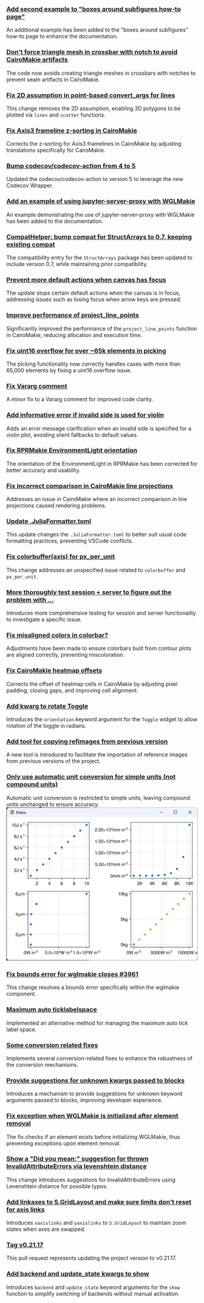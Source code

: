 ### [Add second example to "boxes around subfigures how-to page"](https://github.com/MakieOrg/Makie.jl/pull/4578)
An additional example has been added to the "boxes around subfigures" how-to page to enhance the documentation.

### [Don't force triangle mesh in crossbar with notch to avoid CairoMakie artifacts](https://github.com/MakieOrg/Makie.jl/pull/4587)
The code now avoids creating triangle meshes in crossbars with notches to prevent seam artifacts in CairoMakie.

### [Fix 2D assumption in point-based convert_args for lines](https://github.com/MakieOrg/Makie.jl/pull/4585)
This change removes the 2D assumption, enabling 3D polygons to be plotted via `lines` and `scatter` functions.

### [Fix Axis3 frameline z-sorting in CairoMakie](https://github.com/MakieOrg/Makie.jl/pull/4591)
Corrects the z-sorting for Axis3 framelines in CairoMakie by adjusting translations specifically for CairoMakie.

### [Bump codecov/codecov-action from 4 to 5](https://github.com/MakieOrg/Makie.jl/pull/4596)
Updated the codecov/codecov-action to version 5 to leverage the new Codecov Wrapper.

### [Add an example of using jupyter-server-proxy with WGLMakie](https://github.com/MakieOrg/Makie.jl/pull/4577)
An example demonstrating the use of jupyter-server-proxy with WGLMakie has been added to the documentation.

### [CompatHelper: bump compat for StructArrays to 0.7, keeping existing compat](https://github.com/MakieOrg/Makie.jl/pull/4595)
The compatibility entry for the `StructArrays` package has been updated to include version 0.7, while maintaining prior compatibility.

### [Prevent more default actions when canvas has focus](https://github.com/MakieOrg/Makie.jl/pull/4602)
The update stops certain default actions when the canvas is in focus, addressing issues such as losing focus when arrow keys are pressed.

### [Improve performance of project_line_points](https://github.com/MakieOrg/Makie.jl/pull/4601)
Significantly improved the performance of the `project_line_points` function in CairoMakie, reducing allocation and execution time.

### [Fix uint16 overflow for over ~65k elements in picking](https://github.com/MakieOrg/Makie.jl/pull/4604)
The picking functionality now correctly handles cases with more than 65,000 elements by fixing a uint16 overflow issue.

### [Fix Vararg comment](https://github.com/MakieOrg/Makie.jl/pull/4621)
A minor fix to a Vararg comment for improved code clarity.

### [Add informative error if invalid side is used for violin](https://github.com/MakieOrg/Makie.jl/pull/4612)
Adds an error message clarification when an invalid side is specified for a violin plot, avoiding silent fallbacks to default values.

### [Fix RPRMakie EnvironmentLight orientation](https://github.com/MakieOrg/Makie.jl/pull/4629)
The orientation of the EnvironmentLight in RPRMakie has been corrected for better accuracy and usability.

### [Fix incorrect comparison in CairoMakie line projections](https://github.com/MakieOrg/Makie.jl/pull/4631)
Addresses an issue in CairoMakie where an incorrect comparison in line projections caused rendering problems.

### [Update .JuliaFormatter.toml](https://github.com/MakieOrg/Makie.jl/pull/4636)
This update changes the `.JuliaFormatter.toml` to better suit usual code formatting practices, preventing VSCode conflicts.

### [Fix colorbuffer(axis) for px_per_unit](https://github.com/MakieOrg/Makie.jl/pull/4574)
This change addresses an unspecified issue related to `colorbuffer` and `px_per_unit`.

### [More thoroughly test session + server to figure out the problem with ...](https://github.com/MakieOrg/Makie.jl/pull/4557)
Introduces more comprehensive testing for session and server functionality to investigate a specific issue.

### [Fix misaligned colors in colorbar?](https://github.com/MakieOrg/Makie.jl/pull/4618)
Adjustments have been made to ensure colorbars built from contour plots are aligned correctly, preventing miscoloration.

### [Fix CairoMakie heatmap offsets](https://github.com/MakieOrg/Makie.jl/pull/4633)
Corrects the offset of heatmap cells in CairoMakie by adjusting pixel padding, closing gaps, and improving cell alignment.

### [Add kwarg to rotate Toggle](https://github.com/MakieOrg/Makie.jl/pull/4471)
Introduces the `orientation` keyword argument for the `Toggle` widget to allow rotation of the toggle in radians.

### [Add tool for copying refimages from previous version](https://github.com/MakieOrg/Makie.jl/pull/4506)
A new tool is introduced to facilitate the importation of reference images from previous versions of the project.

### [Only use automatic unit conversion for simple units (not compound units)](https://github.com/MakieOrg/Makie.jl/pull/4583)
Automatic unit conversion is restricted to simple units, leaving compound units unchanged to ensure accuracy.![image](./images/img1.png)

### [Fix bounds error for wglmakie closes #3961](https://github.com/MakieOrg/Makie.jl/pull/4639)
This change resolves a bounds error specifically within the wglmakie component.

### [Maximum auto ticklabelspace](https://github.com/MakieOrg/Makie.jl/pull/4642)
Implemented an alternative method for managing the maximum auto tick label space.

### [Some conversion related fixes](https://github.com/MakieOrg/Makie.jl/pull/4599)
Implements several conversion-related fixes to enhance the robustness of the conversion mechanisms.

### [Provide suggestions for unknown kwargs passed to blocks](https://github.com/MakieOrg/Makie.jl/pull/4392)
Introduces a mechanism to provide suggestions for unknown keyword arguments passed to blocks, improving developer experience.

### [Fix exception when WGLMakie is initialized after element removal](https://github.com/MakieOrg/Makie.jl/pull/4343)
The fix checks if an element exists before initializing WGLMakie, thus preventing exceptions upon element removal.

### [Show a "Did you mean:" suggestion for thrown InvalidAttributeErrors via levenshtein distance](https://github.com/MakieOrg/Makie.jl/pull/4645)
This change introduces suggestions for InvalidAttributeErrors using Levenshtein distance for possible typos.

### [Add linkaxes to S.GridLayout and make sure limits don't reset for axis links](https://github.com/MakieOrg/Makie.jl/pull/4643)
Introduces `xaxislinks` and `yaxislinks` to `S.GridLayout` to maintain zoom states when axes are swapped.

### [Tag v0.21.17](https://github.com/MakieOrg/Makie.jl/pull/4640)
This pull request represents updating the project version to v0.21.17.

### [Add backend and update_state kwargs to show](https://github.com/MakieOrg/Makie.jl/pull/4558)
Introduces `backend` and `update_state` keyword arguments for the `show` function to simplify switching of backends without manual activation.